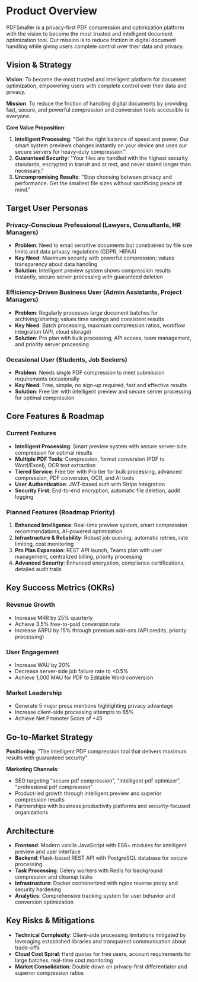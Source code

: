 # Product Overview

PDFSmaller is a privacy-first PDF compression and optimization platform with the vision to become the most trusted and intelligent document optimization tool. Our mission is to reduce friction in digital document handling while giving users complete control over their data and privacy.

## Vision & Strategy

**Vision**: To become the most trusted and intelligent platform for document optimization, empowering users with complete control over their data and privacy.

**Mission**: To reduce the friction of handling digital documents by providing fast, secure, and powerful compression and conversion tools accessible to everyone.

**Core Value Proposition**:
1. **Intelligent Processing**: "Get the right balance of speed and power. Our smart system previews changes instantly on your device and uses our secure servers for heavy-duty compression."
2. **Guaranteed Security**: "Your files are handled with the highest security standards, encrypted in transit and at rest, and never stored longer than necessary."
3. **Uncompromising Results**: "Stop choosing between privacy and performance. Get the smallest file sizes without sacrificing peace of mind."

## Target User Personas

### Privacy-Conscious Professional (Lawyers, Consultants, HR Managers)
- **Problem**: Need to email sensitive documents but constrained by file size limits and data privacy regulations (GDPR, HIPAA)
- **Key Need**: Maximum security with powerful compression; values transparency about data handling
- **Solution**: Intelligent preview system shows compression results instantly, secure server processing with guaranteed deletion

### Efficiency-Driven Business User (Admin Assistants, Project Managers)
- **Problem**: Regularly processes large document batches for archiving/sharing; values time savings and consistent results
- **Key Need**: Batch processing, maximum compression ratios, workflow integration (API, cloud storage)
- **Solution**: Pro plan with bulk processing, API access, team management, and priority server processing

### Occasional User (Students, Job Seekers)
- **Problem**: Needs single PDF compression to meet submission requirements occasionally
- **Key Need**: Free, simple, no sign-up required, fast and effective results
- **Solution**: Free tier with intelligent preview and secure server processing for optimal compression

## Core Features & Roadmap

### Current Features
- **Intelligent Processing**: Smart preview system with secure server-side compression for optimal results
- **Multiple PDF Tools**: Compression, format conversion (PDF to Word/Excel), OCR text extraction
- **Tiered Service**: Free tier with Pro tier for bulk processing, advanced compression, PDF conversion, OCR, and AI tools
- **User Authentication**: JWT-based auth with Stripe integration
- **Security First**: End-to-end encryption, automatic file deletion, audit logging

### Planned Features (Roadmap Priority)
1. **Enhanced Intelligence**: Real-time preview system, smart compression recommendations, AI-powered optimization
2. **Infrastructure & Reliability**: Robust job queuing, automatic retries, rate limiting, cost monitoring
3. **Pro Plan Expansion**: REST API launch, Teams plan with user management, centralized billing, priority processing
4. **Advanced Security**: Enhanced encryption, compliance certifications, detailed audit trails

## Key Success Metrics (OKRs)

### Revenue Growth
- Increase MRR by 25% quarterly
- Achieve 3.5% free-to-paid conversion rate
- Increase ARPU by 15% through premium add-ons (API credits, priority processing)

### User Engagement
- Increase WAU by 20%
- Decrease server-side job failure rate to <0.5%
- Achieve 1,000 MAU for PDF to Editable Word conversion

### Market Leadership
- Generate 5 major press mentions highlighting privacy advantage
- Increase client-side processing attempts to 85%
- Achieve Net Promoter Score of +45

## Go-to-Market Strategy

**Positioning**: "The intelligent PDF compression tool that delivers maximum results with guaranteed security"

**Marketing Channels**:
- SEO targeting "secure pdf compression", "intelligent pdf optimizer", "professional pdf compression"
- Product-led growth through intelligent preview and superior compression results
- Partnerships with business productivity platforms and security-focused organizations

## Architecture

- **Frontend**: Modern vanilla JavaScript with ES6+ modules for intelligent preview and user interface
- **Backend**: Flask-based REST API with PostgreSQL database for secure processing
- **Task Processing**: Celery workers with Redis for background compression and cleanup tasks
- **Infrastructure**: Docker containerized with nginx reverse proxy and security hardening
- **Analytics**: Comprehensive tracking system for user behavior and conversion optimization

## Key Risks & Mitigations

- **Technical Complexity**: Client-side processing limitations mitigated by leveraging established libraries and transparent communication about trade-offs
- **Cloud Cost Spiral**: Hard quotas for free users, account requirements for large batches, real-time cost monitoring
- **Market Consolidation**: Double down on privacy-first differentiator and superior compression ratios